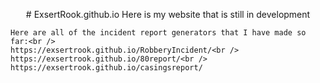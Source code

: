 <p align="center">
    # ExsertRook.github.io
    Here is my website that is still in development

    Here are all of the incident report generators that I have made so far:<br />
    https://exsertrook.github.io/RobberyIncident/<br />
    https://exsertrook.github.io/80report/<br />
    https://exsertrook.github.io/casingsreport/
</p>
